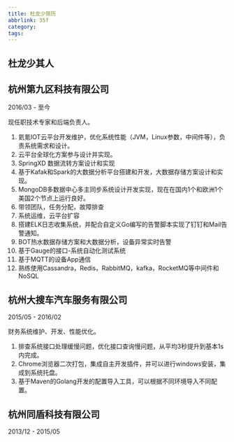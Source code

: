 ```yaml
---
title: 杜龙少简历
abbrlink: 35f
category:
tags:
---
```


## 杜龙少其人



## 杭州第九区科技有限公司

2016/03 - 至今

现任职技术专家和后端负责人。

1. 氦氪IOT云平台开发维护，优化系统性能（JVM，Linux参数，中间件等），负责系统需求和设计。
1. 云平台全球化方案参与设计并实现。
1. SpringXD 数据流转方案设计和实现
1. 基于Kafak和Spark的大数据分析平台搭建和开发，大数据存储方案设计和实现。
1. MongoDB多数据中心多主同步系统设计开发实现，现在在国内1个和欧洲1个美国2个节点上运行良好。
1. 带领团队，任务分配，故障排查
1. 系统运维，云平台扩容
1. 搭建ELK日志收集系统，并配合自定义Go编写的告警脚本实现了钉钉和Mail告警通知。
1. BOT热水数据存储方案和大数据分析，设备异常实时告警
1. 基于Gauge的接口-系统自动化测试系统
1. 基于MQTT的设备App通信
1. 熟练使用Cassandra，Redis，RabbitMQ，kafka，RocketMQ等中间件和NoSQL

## 杭州大搜车汽车服务有限公司

2015/05 - 2016/02

财务系统维护、开发、性能优化。

1. 排查系统接口处理缓慢问题，优化接口查询慢问题，从平均3秒提升到基本1s内完成。
1. Chrome浏览器二次打包，集成自主开发插件，并可以进行windows安装，集成到系统托盘。
1. 基于Maven的Golang开发的配置导入工具，可以根据不同环境导入不同配置。

## 杭州同盾科技有限公司

2013/12 - 2015/05



